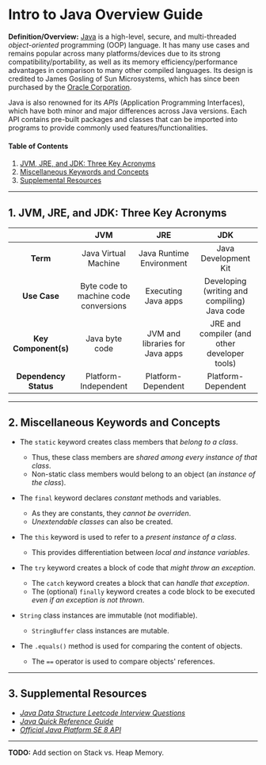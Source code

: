 # Intro to Java Overview Guide
**Definition/Overview:** [Java](https://www.java.com/en/) is a high-level, secure, and multi-threaded *object-oriented* programming (OOP) language. It has many use cases and remains popular across many platforms/devices due to its strong compatibility/portability, as well as its memory efficiency/performance advantages in comparison to many other compiled languages. Its design is credited to James Gosling of Sun Microsystems, which has since been purchased by the [Oracle Corporation](https://www.oracle.com/).
  
Java is also renowned for its *APIs* (Application Programming Interfaces), which have both minor and major differences across Java versions. Each API contains pre-built packages and classes that can be imported into programs to provide commonly used features/functionalities.
  
#### Table of Contents
  
1. [JVM, JRE, and JDK: Three Key Acronyms](#three-keys)
2. [Miscellaneous Keywords and Concepts](#misc)
3. [Supplemental Resources](#supplemental)
  
<hr />

## 1. <a name="three-keys">JVM, JRE, and JDK: Three Key Acronyms</a>
  
| | **JVM** | **JRE** | **JDK** |
| :---: | :---: | :---: | :---: |
| **Term** | Java Virtual Machine | Java Runtime Environment | Java Development Kit |
| **Use Case** | Byte code to machine code conversions | Executing Java apps | Developing (writing and compiling) Java code |
| **Key Component(s)** | Java byte code | JVM and libraries for Java apps | JRE and compiler (and other developer tools) |
| **Dependency Status** | Platform-Independent | Platform-Dependent | Platform-Dependent |
  
<hr />

## 2. <a name="misc">Miscellaneous Keywords and Concepts</a>
  
* The `static` keyword creates class members that *belong to a class*.
  + Thus, these class members are *shared among every instance of that class*.
  + Non-static class members would belong to an object (an *instance of the class*).
* The `final` keyword declares *constant* methods and variables.
  + As they are constants, they *cannot be overriden*.
  + *Unextendable classes* can also be created.
* The `this` keyword is used to refer to a *present instance of a class*.
  + This provides differentiation between *local and instance variables*.  
* The `try` keyword creates a block of code that *might throw an exception*.
  + The `catch` keyword creates a block that can *handle that exception*.
  + The (optional) `finally` keyword creates a code block to be executed *even if an exception is not thrown*.
  
* `String` class instances are immutable (not modifiable).
  + `StringBuffer` class instances are mutable.  
* The `.equals()` method is used for comparing the content of objects.
  + The `==` operator is used to compare objects' references.  
  
<hr />

## 3. <a name="supplemental">Supplemental Resources</a>

* *[Java Data Structure Leetcode Interview Questions](https://github.com/chaseofthejungle/java-data-structure-leetcode-interview-questions)*
* *[Java Quick Reference Guide](https://github.com/chaseofthejungle/java-quick-reference-guide)*
* *[Official Java Platform SE 8 API](https://docs.oracle.com/javase/8/docs/api/)*
  
<hr />

**TODO:** Add section on Stack vs. Heap Memory.
